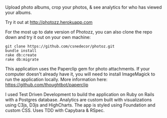 Upload photo albums, crop your photos, & see analytics for who has viewed your albums.

Try it out at http://photozz.herokuapp.com

For the most up to date version of Photozz, you can also clone the repo down and try it out on your own machine:

```
git clone https://github.com/csnedecor/photoz.git
bundle install
rake db:create
rake db:migrate
```

This application uses the Paperclip gem for photo attachments. If your computer doesn't already have it, you will need to install ImageMagick to run the application locally.  More information here: https://github.com/thoughtbot/paperclip



I used Test Driven Development to build the application on Ruby on Rails with a Postgres database. Analytics are custom built with visualizations using C3js, D3js and HighCharts. The app is styled using Foundation and custom CSS. Uses TDD with Capybara & RSpec.
